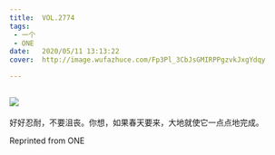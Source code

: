 ```yaml
---
title:	VOL.2774
tags:
 - 一个
 - ONE
date:	2020/05/11 13:13:22
cover:	http://image.wufazhuce.com/Fp3Pl_3CbJsGMIRPPgzvkJxgYdqy

---
```

![](http://image.wufazhuce.com/Fp3Pl_3CbJsGMIRPPgzvkJxgYdqy)
---

好好忍耐，不要沮丧。你想，如果春天要来，大地就使它一点点地完成。
 
Reprinted from ONE
